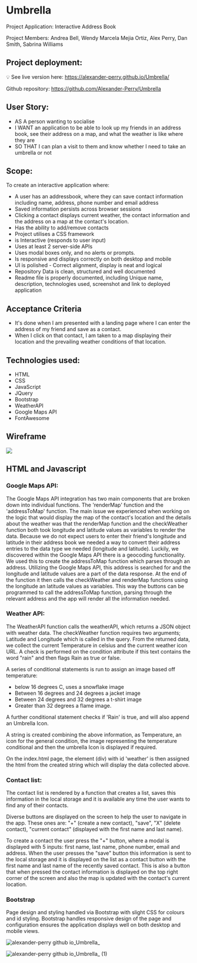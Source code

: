   # Umbrella 

Project Application: Interactive Address Book

Project Members: Andrea Bell, Wendy Marcela Mejia Ortiz, Alex Perry, Dan Smith, Sabrina Williams

## Project deployment: 
💡 See live version here: https://alexander-perry.github.io/Umbrella/

Github repository: https://github.com/Alexander-Perry/Umbrella

## User Story:
* AS A person wanting to socialise
* I WANT an application to be able to look up my friends in an address book, see their address on a map, and what the weather is like where they are
* SO THAT I can plan a visit to them and know whether I need to take an umbrella or not

## Scope: 
To create an interactive application where:
* A user has an addressbook, where they can save contact information including name, address, phone number and email address
* Saved information persists across browser sessions
* Clicking a contact displays current weather, the contact information and the address on a map at the contact's location. 
* Has the ability to add/remove contacts
* Project utilises a CSS framework
* is Interactive (responds to user input)
* Uses at least 2 server-side APIs
* Uses modal boxes only, and no alerts or prompts. 
* Is responsive and displays correctly on both desktop and mobile
* UI is polished - Correct alignment, display is neat and logical
* Repository Data is clean, structured and well documented
* Readme file is properly documented, including Unique name, description, technologies used, screenshot and link to deployed application

## Acceptance Criteria

* It's done when I am presented with a landing page where I can enter the address of my friend and save as a contact.
* When I click on that contact, I am taken to a map displaying their location and the prevailing weather conditions of that location.

## Technologies used: 
* HTML
* CSS
* JavaScript
* JQuery
* Bootstrap
* WeatherAPI
* Google Maps API
* FontAwesome

## Wireframe

![](./UmbrellaWireFrame.gif)

## HTML and Javascript

### Google Maps API:

The Google Maps API integration has two main components that are broken down into individual functions.
The 'renderMap' function and the 'addressToMap' function.
The main issue we experienced when working on the logic that would display the map of the contact's location and the details about the weather was that the renderMap function and the checkWeather function both took longitude and latitude values as variables to render the data. Because we do not expect users to enter their friend's longitude and latitude in their address book we needed a way to convert their address entries to the data type we needed (longitude and latitude). Luckily, we discovered within the Google Maps API there is a geocoding functionality. We used this to create the addressToMap function which parses through an address. Utilizing the Google Maps API, this address is searched for and the longitude and latitude values are a part of the data response. At the end of the function it then calls the checkWeather and renderMap functions using the longitude an latitude values as variables. This way the buttons can be programmed to call the addressToMap function, parsing through the relevant address and the app will render all the information needed.


### Weather API:
The WeatherAPI function calls the weatherAPI, which returns a JSON object with weather data. 
The checkWeather function requires two arguments; Latitude and Longitude which is called in the query.
From the returned data, we collect the current Temperature in celsius and the current weather icon URL.
A check is performed on the condition attribute if this text contains the word "rain" and then flags Rain as true or false. 

A series of conditional statements is run to assign an image based off temperature:
* below 16 degrees C, uses a snowflake image
* Between 16 degrees and 24 degrees a jacket image
* Between 24 degrees and 32 degrees a t-shirt image
* Greater than 32 degrees a flame image. 

A further conditional statement checks if 'Rain' is true, and will also append an Umbrella Icon. 

A string is created combining the above information, as Temperature, an icon for the general condition, the image representing the temperature conditional and then the umbrella Icon is displayed if required. 

On the index.html page, the element (div) with id 'weather' is then assigned the html from the created string  which will display the data collected above.

### Contact list:

The contact list is rendered by a function that creates a list, saves this information in the local storage and it is available any time the user wants to find any of their contacts.

Diverse buttons are displayed on the screen to help the user to navigate in the app. These ones are: "+" (create a new contact), "save", "X" (delete contact), "current contact" (displayed with the first name and last name). 

To create a contact the user press the "+" button, where a modal is displayed with 5 inputs: first name, last name, phone number, email and address. When the user presses the "save" button this information is sent to the local storage and it is displayed on the list as a contact button with the first name and last name of the recently saved contact. This is also a button that when pressed the contact information is displayed on the top right corner of the screen and also the map is updated with the contact's current location.

### Bootstrap
Page design and styling handled via Bootstrap with slight CSS for colours and id styling. 
Bootstrap handles responsive design of the page and configuration ensures the application displays well on both desktop and mobile views. 

![alexander-perry github io_Umbrella_](https://user-images.githubusercontent.com/102524579/177142619-efedfa85-b973-4b66-bd02-90b2fe6a5b94.png)

![alexander-perry github io_Umbrella_ (1)](https://user-images.githubusercontent.com/102524579/177142635-ee81c03e-6d34-494f-be82-11aa7a76860a.png)


